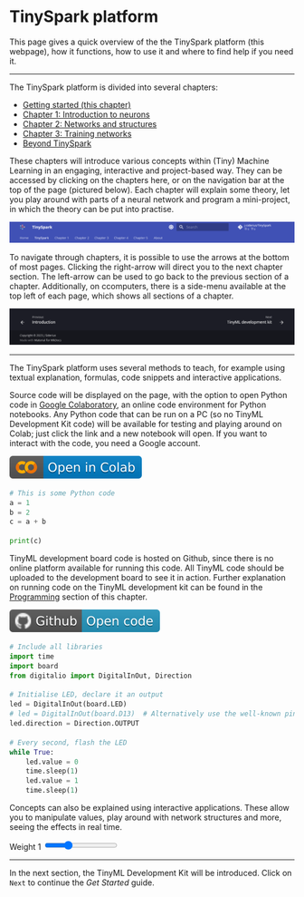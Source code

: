 # TinySpark platform

This page gives a quick overview of the the TinySpark platform (this webpage), how it functions, how to use it and where to find help if you need it.

---

The TinySpark platform is divided into several chapters:


- [Getting started (this chapter)](../kit/introduction.md)
- [Chapter 1: Introduction to neurons](../chapter1/introduction.md)
- [Chapter 2: Networks and structures](../chapter2/introduction.md)
- [Chapter 3: Training networks](../chapter3/introduction.md)
- [Beyond TinySpark](../beyond/introduction.md)

These chapters will introduce various concepts within (Tiny) Machine Learning in an engaging, interactive and project-based way. They can be accessed by clicking on the chapters here, or on the navigation bar at the top of the page (pictured below). Each chapter will explain some theory, let you play around with parts of a neural network and program a mini-project, in which the theory can be put into practise.

![Navigation bar](../assets/images/navigation_bar.png)

To navigate through chapters, it is possible to use the arrows at the bottom of most pages. Clicking the right-arrow will direct you to the next chapter section. The left-arrow can be used to go back to the previous section of a chapter. Additionally, on ccomputers, there is a side-menu available at the top left of each page, which shows all sections of a chapter.

![Navigation footer](../assets/images/navigation_footer.png)

---

The TinySpark platform uses several methods to teach, for example using textual explanation, formulas, code snippets and interactive applications.

Source code will be displayed on the page, with the option to open Python code in [Google Colaboratory], an online code environment for Python notebooks. Any Python code that can be run on a PC (so no TinyML Development Kit code) will be available for testing and playing around on Colab; just click the link and a new notebook will open. If you want to interact with the code, you need a Google account. 

[Google Colaboratory]:https://colab.research.google.com/

[![Open In Colab](../assets/images/colab-badge.svg)](https://colab.research.google.com/drive/1AoRa8GUn_qJEkL_W6yFm9ECDFSHOD0yD)

```python title="test_code.py"
# This is some Python code
a = 1
b = 2
c = a + b

print(c)
```

TinyML development board code is hosted on Github, since there is no online platform available for running this code. All TinyML code should be uploaded to the development board to see it in action. Further explanation on running code on the TinyML development kit can be found in the [Programming](programming.md) section of this chapter.

[![Open In Github](../assets/images/github-badge.svg)](https://github.com/j-siderius/TinySpark/blob/main/docs/assets/examples/led.py)

```python title="led.py"
# Include all libraries
import time
import board
from digitalio import DigitalInOut, Direction

# Initialise LED, declare it an output
led = DigitalInOut(board.LED)
# led = DigitalInOut(board.D13)  # Alternatively use the well-known pin 13
led.direction = Direction.OUTPUT

# Every second, flash the LED
while True:
    led.value = 0
    time.sleep(1)
    led.value = 1
    time.sleep(1)
```

Concepts can also be explained using interactive applications. These allow you to manipulate values, play around with network structures and more, seeing the effects in real time.

<script src="https://cdnjs.cloudflare.com/ajax/libs/p5.js/1.6.0/p5.js"></script>
<script>
let img;

function preload() {
    img = loadImage('https://j-siderius.github.io/TinySpark/assets/images/inputs_neuron_structure.png')
}

let slider1;
let weights = [
  0.3,
  0.9
];

function setup() {
  const canvas = createCanvas(600, 400);
  canvas.parent('sketch-holder');

  slider1 = select('#weight1')
}

function draw() {
  clear();

  image(img, 0, 0)
  
  weights[0] = slider1.value();
  
  fill(0, 128, 128);
  textSize(18);
  text(' = '+ weights[0], 218, 112);
  text(' = '+ weights[1], 226, 263);
  
  let outputs = [
    (0*weights[0]+0*weights[1])>=0.5 ? 1 : 0,
    (0*weights[0]+1*weights[1])>=0.5 ? 1 : 0,
    (1*weights[0]+0*weights[1])>=0.5 ? 1 : 0,
    (1*weights[0]+1*weights[1])>=0.5 ? 1 : 0
  ];
    
  text('Outputs:', 350, 140)
  text('[0,0] = ' + outputs[0], 350, 160);
  text('[0,1] = ' + outputs[1], 350, 180);
  text('[1,0] = ' + outputs[2], 350, 200);
  text('[1,1] = ' + outputs[3], 350, 220);
}
</script>
<div>
    <div id="sketch-holder"></div>
    <label for="weight1">Weight 1</label>
    <input type="range" id="weight1" name="weight1" min="0" max="1" value="0.3" step="0.1">
</div>

---

In the next section, the TinyML Development Kit will be introduced. Click on `Next` to continue the _Get Started_ guide.